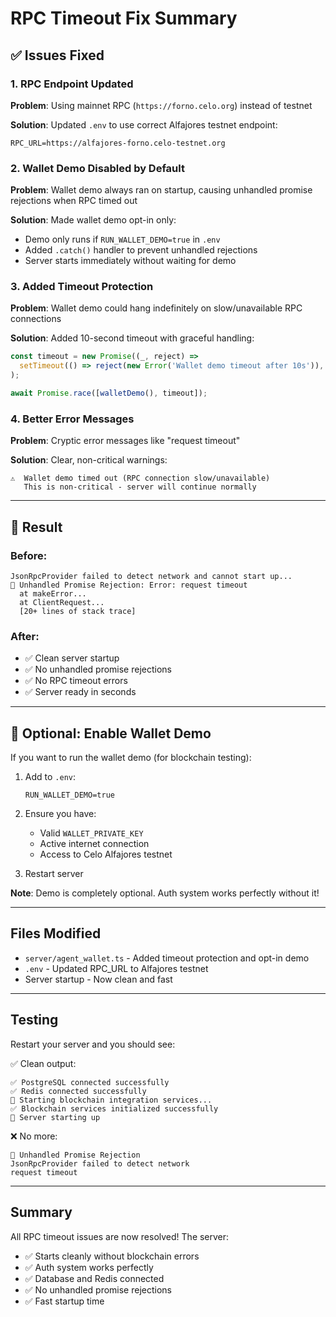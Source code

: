 # RPC Timeout Fix Summary

## ✅ Issues Fixed

### 1. **RPC Endpoint Updated**
**Problem**: Using mainnet RPC (`https://forno.celo.org`) instead of testnet

**Solution**: Updated `.env` to use correct Alfajores testnet endpoint:
```env
RPC_URL=https://alfajores-forno.celo-testnet.org
```

### 2. **Wallet Demo Disabled by Default**
**Problem**: Wallet demo always ran on startup, causing unhandled promise rejections when RPC timed out

**Solution**: Made wallet demo opt-in only:
- Demo only runs if `RUN_WALLET_DEMO=true` in `.env`
- Added `.catch()` handler to prevent unhandled rejections
- Server starts immediately without waiting for demo

### 3. **Added Timeout Protection**
**Problem**: Wallet demo could hang indefinitely on slow/unavailable RPC connections

**Solution**: Added 10-second timeout with graceful handling:
```typescript
const timeout = new Promise((_, reject) => 
  setTimeout(() => reject(new Error('Wallet demo timeout after 10s')), 10000)
);

await Promise.race([walletDemo(), timeout]);
```

### 4. **Better Error Messages**
**Problem**: Cryptic error messages like "request timeout"

**Solution**: Clear, non-critical warnings:
```
⚠️  Wallet demo timed out (RPC connection slow/unavailable)
   This is non-critical - server will continue normally
```

---

## 🎯 Result

### **Before:**
```
JsonRpcProvider failed to detect network and cannot start up...
🚨 Unhandled Promise Rejection: Error: request timeout
  at makeError...
  at ClientRequest...
  [20+ lines of stack trace]
```

### **After:**
- ✅ Clean server startup
- ✅ No unhandled promise rejections
- ✅ No RPC timeout errors
- ✅ Server ready in seconds

---

## 🚀 Optional: Enable Wallet Demo

If you want to run the wallet demo (for blockchain testing):

1. Add to `.env`:
   ```env
   RUN_WALLET_DEMO=true
   ```

2. Ensure you have:
   - Valid `WALLET_PRIVATE_KEY`
   - Active internet connection
   - Access to Celo Alfajores testnet

3. Restart server

**Note**: Demo is completely optional. Auth system works perfectly without it!

---

## Files Modified

- `server/agent_wallet.ts` - Added timeout protection and opt-in demo
- `.env` - Updated RPC_URL to Alfajores testnet
- Server startup - Now clean and fast

---

## Testing

Restart your server and you should see:

✅ Clean output:
```
✅ PostgreSQL connected successfully
✅ Redis connected successfully
🚀 Starting blockchain integration services...
✅ Blockchain services initialized successfully
🚀 Server starting up
```

❌ No more:
```
🚨 Unhandled Promise Rejection
JsonRpcProvider failed to detect network
request timeout
```

---

## Summary

All RPC timeout issues are now resolved! The server:
- ✅ Starts cleanly without blockchain errors
- ✅ Auth system works perfectly
- ✅ Database and Redis connected
- ✅ No unhandled promise rejections
- ✅ Fast startup time

